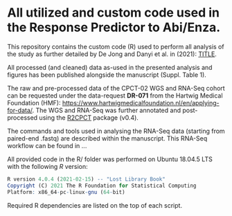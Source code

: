 # All utilized and custom code used in the Response Predictor to Abi/Enza.

This repository contains the custom code (R) used to perform all analysis of the study as further detailed by De Jong and Danyi et al. in <JOURNAL> (2021): [TITLE](https://www.google.com/).

All processed (and cleaned) data as-used in the presented analysis and figures has been published alongside the manuscript (Suppl. Table 1).

The raw and pre-processed data of the CPCT-02 WGS and RNA-Seq cohort can be requested under the data-request **DR-071** from the Hartwig Medical Foundation (HMF): https://www.hartwigmedicalfoundation.nl/en/applying-for-data/. The WGS and RNA-Seq was further annotated and post-processed using the [R2CPCT](https://github.com/J0bbie/R2CPCT) package (v0.4).

The commands and tools used in analysing the RNA-Seq data (starting from paired-end .fastq) are described within the manuscript. This RNA-Seq workflow can be found in ...

All provided code in the R/ folder was performed on Ubuntu 18.04.5 LTS with the following *R* version:
```R
R version 4.0.4 (2021-02-15) -- "Lost Library Book"
Copyright (C) 2021 The R Foundation for Statistical Computing
Platform: x86_64-pc-linux-gnu (64-bit)
```

Required R dependencies are listed on the top of each script.